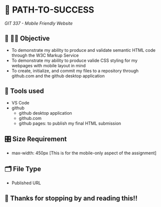# 🪫 PATH-TO-SUCCESS
<em>GIT 337 - Mobile Friendly Website</em>

## 🧠 🧑‍💻 Objective
- To demonstrate my ability to produce and validate semantic HTML code through the W3C Markup Service
- To demonstrate my ability to produce valide CSS styling for my webpages with mobile layout in mind
- To create, initialize, and commit my files to a repository through github.com and the github desktop application

## 📐 Tools used
- VS Code
- github
    - github desktop application
    - github.com
    - github pages: to publish my final HTML submission

## 🎛️ Size Requirement
- max-width: 450px [This is for the mobile-only aspect of the assignment]

## 🗂️ File Type
- Published URL

## 🫡 Thanks for stopping by and reading this!!
